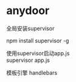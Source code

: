 # anydoor

全局安装supervisor

npm install supervisor -g  

使用supervisor启动app.js   
supervisor app.js

模板引擎 
handlebars